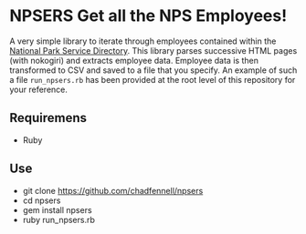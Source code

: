 # NPSERS Get all the NPS Employees!

A very simple library to iterate through employees contained within the [National Park Service Directory](https://www.nps.gov/directory/).
This library parses successive HTML pages (with nokogiri) and extracts employee data. Employee data is then
transformed to CSV and saved to a file that you specify. An example of such a file `run_npsers.rb` has been provided
at the root level of this repository for your reference.

## Requiremens

* Ruby

## Use

* git clone https://github.com/chadfennell/npsers
* cd npsers
* gem install npsers
* ruby run_npsers.rb